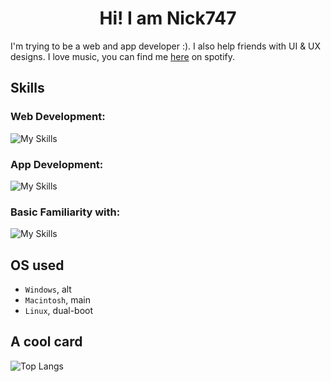 <div align="center">

  <h1>Hi! I am Nick747</h1>
</div>
 
I'm trying to be a web and app developer :). I also help friends with UI & UX designs. I love music, you can find me [here](https://open.spotify.com/user/3gsp4ck6hfgo0qh8onpkp8sf6?si=4ZX0hl2IRJ6nnakGefbo_Q) on spotify.

## Skills
### Web Development:
![My Skills](https://skillicons.dev/icons?i=html,js,css)
### App Development:
![My Skills](https://skillicons.dev/icons?i=flutter,dart)
### Basic Familiarity with:
![My Skills](https://skillicons.dev/icons?i=python,c,cpp,kotlin,react,tailwind,svelte,astro)

## OS used
- `Windows`, alt
- `Macintosh`, main
- `Linux`, dual-boot

## A cool card
![Top Langs](https://github-readme-stats.vercel.app/api/top-langs/?username=nick747&layout=compact&theme=gruvbox)
